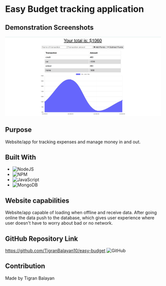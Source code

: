 # Easy Budget tracking application

## Demonstration Screenshots
![Demo Pic](./public/media/mockup.jpg)

## Purpose
Website/app for tracking expenses and manage money in and out.

## Built With
* ![NodeJS](https://img.shields.io/badge/node.js-6DA55F?style=for-the-badge&logo=node.js&logoColor=white)
* ![NPM](https://img.shields.io/badge/NPM-%23000000.svg?style=for-the-badge&logo=npm&logoColor=white)
* ![JavaScript](https://img.shields.io/badge/javascript-%23323330.svg?style=for-the-badge&logo=javascript&logoColor=%23F7DF1E)
* ![MongoDB](https://img.shields.io/badge/MongoDB-%234ea94b.svg?style=for-the-badge&logo=mongodb&logoColor=white)

## Website capabilities
Website/app capable of loading when offline and receive data. After going online the data push to the database, which gives user experience where user doesn't have to worry about bad or no network.

## GitHub Repository Link
https://github.com/TigranBalayan10/easy-budget
![GitHub](https://img.shields.io/badge/github-%23121011.svg?style=for-the-badge&logo=github&logoColor=white)

## Contribution
Made by Tigran Balayan